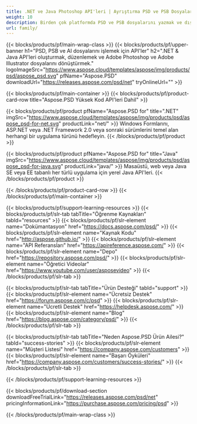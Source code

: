 ```yaml
---
title: .NET ve Java Photoshop API'leri | Ayrıştırma PSD ve PSB Dosyaları
weight: 10
description: Birden çok platformda PSD ve PSB dosyalarını yazmak ve dışa aktarmak için kütüphane. Photoshop yüklü olmadan katmanları ayıklayın ve işleyin.
url: family/
---
```


{{< blocks/products/pf/main-wrap-class >}}
{{< blocks/products/pf/upper-banner h1="PSD, PSB ve AI dosyalarını işlemek için API'ler" h2=".NET & Java API'leri oluşturmak, düzenlemek ve Adobe Photoshop ve Adobe Illustrator dosyalarını dönüştürmek." logoImageSrc="https://www.aspose.cloud/templates/aspose/img/products/psd/aspose_psd.svg" pfName="Aspose.PSD" downloadUrl="https://releases.aspose.com/psd/net" tryOnlineUrl="" >}}

{{< blocks/products/pf/main-container >}}
{{< blocks/products/pf/product-card-row title="Aspose.PSD Yüksek Kod API'leri Dahil" >}}

{{< blocks/products/pf/product pfName="Aspose.PSD for" title=".NET" imgSrc="https://www.aspose.cloud/templates/aspose/img/products/psd/aspose_psd-for-net.svg" productLink="net/" >}}
Windows Formlarını, ASP.NET veya .NET Framework 2.0 veya sonraki sürümlerini temel alan herhangi bir uygulama türünü hedefleyin.
{{< /blocks/products/pf/product >}}

{{< blocks/products/pf/product pfName="Aspose.PSD for" title="Java" imgSrc="https://www.aspose.cloud/templates/aspose/img/products/psd/aspose_psd-for-java.svg" productLink="java/" >}}
Masaüstü, web veya Java SE veya EE tabanlı her türlü uygulama için yerel Java API'leri.
{{< /blocks/products/pf/product >}}

{{< /blocks/products/pf/product-card-row >}}
{{< /blocks/products/pf/main-container >}}

{{< blocks/products/pf/support-learning-resources >}}
{{< blocks/products/pf/slr-tab tabTitle="Öğrenme Kaynakları" tabId="resources" >}}
{{< blocks/products/pf/slr-element name="Dokümantasyon" href="https://docs.aspose.com/psd/" >}}
{{< blocks/products/pf/slr-element name="Kaynak Kodu" href="http://aspose.github.io/" >}}
{{< blocks/products/pf/slr-element name="API Referansları" href="https://apireference.aspose.com/" >}}
{{< blocks/products/pf/slr-element name="Depo" href="https://repository.aspose.com/psd/" >}}
{{< blocks/products/pf/slr-element name="Öğretici Videolar" href="https://www.youtube.com/user/asposevideo" >}}
{{< /blocks/products/pf/slr-tab >}}

{{< blocks/products/pf/slr-tab tabTitle="Ürün Desteği" tabId="support" >}}
{{< blocks/products/pf/slr-element name="Ücretsiz Destek" href="https://forum.aspose.com/c/psd" >}}
{{< blocks/products/pf/slr-element name="Ücretli Destek" href="https://helpdesk.aspose.com/" >}}
{{< blocks/products/pf/slr-element name="Blog" href="https://blog.aspose.com/category/psd/" >}}
{{< /blocks/products/pf/slr-tab >}}

{{< blocks/products/pf/slr-tab tabTitle="Neden Aspose.PSD Ürün Ailesi?" tabId="success-stories" >}}
{{< blocks/products/pf/slr-element name="Müşteri Listesi" href="https://company.aspose.com/customers" >}}
{{< blocks/products/pf/slr-element name="Başarı Öyküleri" href="https://company.aspose.com/customers/success-stories/" >}}
{{< /blocks/products/pf/slr-tab >}}

{{< /blocks/products/pf/support-learning-resources >}}

{{< blocks/products/pf/download-section downloadFreeTrialLink="https://releases.aspose.com/psd/net" pricingInformationLink="https://purchase.aspose.com/pricing/psd" >}}

{{< /blocks/products/pf/main-wrap-class >}}

